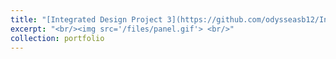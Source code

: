 ```yaml
---
title: "[Integrated Design Project 3](https://github.com/odysseasb12/Integrated-Design-Project-3)"
excerpt: "<br/><img src='/files/panel.gif'> <br/>"
collection: portfolio
---
```

